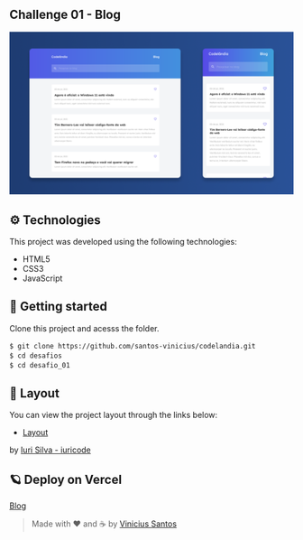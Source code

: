 ## Challenge 01 - Blog

![Banner](.github/banner.png)

## ⚙ Technologies

This project was developed using the following technologies:

- HTML5
- CSS3
- JavaScript

## 🚀 Getting started

Clone this project and acesss the folder.

```bash
$ git clone https://github.com/santos-vinicius/codelandia.git
$ cd desafios
$ cd desafio_01
```

## 🎨 Layout

You can view the project layout through the links below:

- [Layout](https://www.figma.com/file/Yb9IBH56g7T1hdIyZ3BMNO/Desafios---Codelândia?node-id=0%3A1)

by [Iuri Silva - iuricode](https://github.com/iuricode)

## 🪐 Deploy on Vercel

[Blog](https://desafio01-blog-pearl.vercel.app/)

> Made with ❤ and ☕ by [Vinicius Santos](https://github.com/santos-vinicius)

